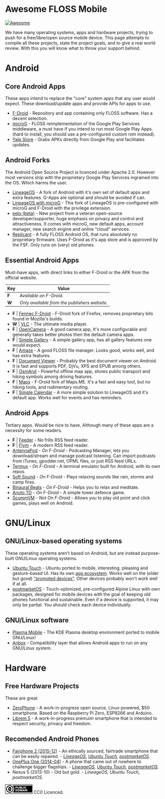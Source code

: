 # Awesome FLOSS Mobile

[![Awesome](https://awesome.re/badge.svg)](https://awesome.re)

We have many operating systems, apps and hardware projects, trying to push for a free/libre/open source mobile device. This page attempts to compile all these projects, state the project goals, and to give a real world review. With this you will know what to throw your support behind.

# Android

## Core Android Apps

These apps intend to replace the "core" system apps that any user would expect. These download/update apps and provide APIs for apps to use.

* [F-Droid](https://f-droid.org/) - Repository and app containing only FLOSS software. Has a decent selection.
* [microG](https://microg.org/) - FLOSS reimplementation of the Google Play Services middleware, a must have if you intend to run most Google Play Apps. (hard to install, you should use a pre-configured custom rom instead).
* [Yalp Store](https://f-droid.org/en/packages/com.github.yeriomin.yalpstore/) - Grabs APKs directly from Google Play and facilitates updates.

## Android Forks

The Android Open Source Project is licenced under Apache 2.0. However most versions ship with the proprietary Google Play Services ingrained into the OS. Which harms the user.

* [LineageOS](https://lineageos.org/) - A fork of Android with it's own set of default apps and extra features. G-Apps are optional and should be avoided if can.
* [LineageOS with microG](https://lineage.microg.org/) - This fork of LineageOS is pre-configured with microG and F-Droid with the privilege extension.
* [eelo (beta)](https://e.foundation/) - New project from a veteran open-source developer/supporter, huge emphasis on privacy and control and attractiveness. It comes with microG, new default apps, account manager, new search engine and online "cloud" services.
* [Replicant](https://www.replicant.us/) - A fully FLOSS Android OS, that runs absolutely no proprietary firmware. Uses F-Droid as it's app store and is approved by the FSF. Only runs on (very) old phones.

## Essential Android Apps

Must-have apps, with direct links to either F-Droid or the APK from the official website.

| Key   | Value                                         |
|-------|-----------------------------------------------|
| **F** | *Available on F-Droid.*                       |
| **W** | *Only available from the publishers website.* |

* **F** |  [Fennec F-Droid](https://f-droid.org/packages/org.mozilla.fennec_fdroid/) - F-Droid fork of Firefox, removes proprietary bits found in Mozilla's builds.
* **W** |  [VLC](https://www.videolan.org/vlc/download-android.html) - The ultimate media player.
* **F** |  [OpenCamera](https://f-droid.org/packages/net.sourceforge.opencamera/) - A good camera app, It's more configurable and generally takes better photos then the default camera apps.
* **F** |  [Simple Gallery](https://f-droid.org/en/packages/com.simplemobiletools.gallery/) - A simple gallery app, has all gallery features one would expect.
* **F** |  [Amaze](https://f-droid.org/en/packages/com.amaze.filemanager/) - A good FLOSS file manager. Looks good, works well, and has extra features.
* **F** |  [Document Viewer](https://f-droid.org/en/packages/org.sufficientlysecure.viewer/) - Probably the best document viewer on Android. It is fast and supports PDF, DjVu, XPS and EPUB among others.
* **F** |  [OsmAnd](https://f-droid.org/en/packages/net.osmand.plus/) - Powerful offline map app, shows public transport and hiking symbols among driving features.
* **F** |  [Maps](https://f-droid.org/en/packages/com.github.axet.maps/) - F-Droid fork of Maps.ME. It's a fast and easy tool, but no hiking tools, and rudimentary routing.
* **F** |  [Simple Calendar](https://f-droid.org/en/packages/com.simplemobiletools.calendar/) - A more simple solution to LineageOS and it's default app. Works well for events and has reminders.

## Android Apps

Tertiary apps. Would be nice to have, Although many of these apps are a necessity for some readers.

* **F** |  [Feeder](https://f-droid.org/en/packages/com.nononsenseapps.feeder/) - No frills RSS feed reader.
* **F** |  [Flym](https://f-droid.org/en/packages/net.frju.flym/) - A modern RSS feed reader.
* [AntennaPod](https://f-droid.org/packages/de.danoeh.antennapod/) - *On F-Droid* - Podcasting Manager, lets you download/stream and manage podcast listening. Can import podcasts from iTunes, gpodder.net, OPML files, or just RSS feed URLs.
* [Termux](https://f-droid.org/en/packages/com.termux/) - *On F-Droid* - A terminal emulator built for Android, with its own repos.
* [Soft Sound](https://f-droid.org/en/packages/org.mcxa.softsound/) - *On F-Droid* - Plays relaxing sounds like rain, storms and camp fires.
* [Binaural Beats](https://f-droid.org/en/packages/com.github.axet.binauralbeats/) - *On F-Droid* - Helps you to relax and meditate.
* [Anuto TD](https://f-droid.org/en/packages/ch.logixisland.anuto/) - *On F-Droid* - A simple tower defence game.
* [ScummVM](https://www.scummvm.org/) - *Not On F-Droid* - Allows you to play old point and click games, plays well on Android.

# GNU/Linux

## GNU/Linux-based operating systems

These operating systems aren't based on Android, but are instead purpose-built GNU/Linux operating systems.

* [Ubuntu Touch](https://ubuntu-touch.io/) - Ubuntu ported to mobile, interesting, pleasing and gesture-based UI. Has its own [app ecosystem](https://open-store.io/). Works well on the (older but good) ["promoted devices"](https://ubports.com/devices/promoted-devices). Other devices probably won't work well if at all.
* [postmarketOS](https://postmarketos.org/) - Touch-optimized, pre-configured Alpine Linux with own packages, designed for mobile devices with the goal of keeping old phones functional and sustainable. Even if a device is supported, it may only be partial. You should check each device individually.

## GNU/Linux software

* [Plasma Mobile](https://www.plasma-mobile.org/) - The KDE Plasma desktop environment ported to mobile GNU/Linux!
* [Anbox](https://anbox.io/) - Compatibility layer that allows Android apps to run on any GNU/Linux system.

# Hardware

## Free Hardware Projects

These are great 

* [ZeroPhone](https://www.crowdsupply.com/arsenijs/zerophone) - A work-in-progress open source, Linux-powered, $50 smartphone. Based on the Raspberry Pi Zero, ESP8266 and Arduino.
* [Librem 5](https://puri.sm/products/librem-5/) - A work-in-progress premuim smartphone that is intended to respect security, privacy and freedom.

## Recomended Android Phones

* [Fairphone 2 (2015-12)](https://shop.fairphone.com/) - An ethically sourced, fairtrade smartphone that can be easily repaired. - *[LineageOS](https://wiki.lineageos.org/devices/FP2), [Ubuntu Touch](https://devices.ubuntu-touch.io/device/FP2), [postmarketOS](https://wiki.postmarketos.org/wiki/Fairphone_2_(fairphone-fp2)).*
* [OnePlus One (2014-04)](https://www.oneplus.com/global/one) - A phone that came out of nowhere to challenge bigger flagships. - *[LineageOS](https://wiki.lineageos.org/devices/bacon), [Ubuntu Touch](https://devices.ubuntu-touch.io/device/bacon), [postmarketOS](https://wiki.postmarketos.org/wiki/OnePlus_One_(oneplus-bacon)).*
* Nexus 5 (2013-10) - Old but gold. - *LineageOS, Ubuntu Touch, postmarketOS.*

![Public Domain (CC0)](pd.png) CC0 Licenced.